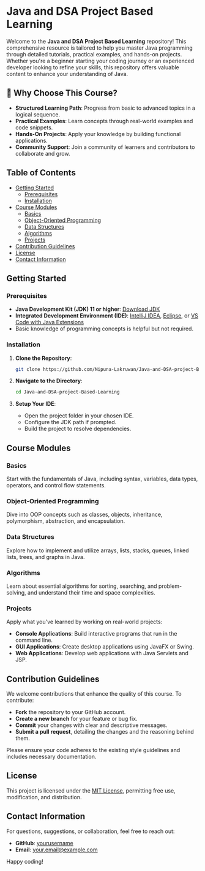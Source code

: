 # Java and DSA Project Based Learning
Welcome to the **Java and DSA Project Based Learning** repository! This comprehensive resource is tailored to help you master Java programming through detailed tutorials, practical examples, and hands-on projects. Whether you're a beginner starting your coding journey or an experienced developer looking to refine your skills, this repository offers valuable content to enhance your understanding of Java.

## 🚀 Why Choose This Course?

- **Structured Learning Path**: Progress from basic to advanced topics in a logical sequence.
- **Practical Examples**: Learn concepts through real-world examples and code snippets.
- **Hands-On Projects**: Apply your knowledge by building functional applications.
- **Community Support**: Join a community of learners and contributors to collaborate and grow.

## Table of Contents

- [Getting Started](#getting-started)
  - [Prerequisites](#prerequisites)
  - [Installation](#installation)
- [Course Modules](#course-modules)
  - [Basics](#basics)
  - [Object-Oriented Programming](#object-oriented-programming)
  - [Data Structures](#data-structures)
  - [Algorithms](#algorithms)
  - [Projects](#projects)
- [Contribution Guidelines](#contribution-guidelines)
- [License](#license)
- [Contact Information](#contact-information)

## Getting Started

### Prerequisites

- **Java Development Kit (JDK) 11 or higher**: [Download JDK](https://www.oracle.com/java/technologies/javase-downloads.html)
- **Integrated Development Environment (IDE)**: [IntelliJ IDEA](https://www.jetbrains.com/idea/download/), [Eclipse](https://www.eclipse.org/downloads/), or [VS Code with Java Extensions](https://code.visualstudio.com/docs/languages/java)
- Basic knowledge of programming concepts is helpful but not required.

### Installation

1. **Clone the Repository**:

   ```bash
   git clone https://github.com/Nipuna-Lakruwan/Java-and-DSA-project-Based-Learning.git
   ```

2. **Navigate to the Directory**:

   ```bash
   cd Java-and-DSA-project-Based-Learning
   ```

3. **Setup Your IDE**:

   - Open the project folder in your chosen IDE.
   - Configure the JDK path if prompted.
   - Build the project to resolve dependencies.

## Course Modules

### Basics

Start with the fundamentals of Java, including syntax, variables, data types, operators, and control flow statements.

### Object-Oriented Programming

Dive into OOP concepts such as classes, objects, inheritance, polymorphism, abstraction, and encapsulation.

### Data Structures

Explore how to implement and utilize arrays, lists, stacks, queues, linked lists, trees, and graphs in Java.

### Algorithms

Learn about essential algorithms for sorting, searching, and problem-solving, and understand their time and space complexities.

### Projects

Apply what you've learned by working on real-world projects:

- **Console Applications**: Build interactive programs that run in the command line.
- **GUI Applications**: Create desktop applications using JavaFX or Swing.
- **Web Applications**: Develop web applications with Java Servlets and JSP.

## Contribution Guidelines

We welcome contributions that enhance the quality of this course. To contribute:

- **Fork** the repository to your GitHub account.
- **Create a new branch** for your feature or bug fix.
- **Commit** your changes with clear and descriptive messages.
- **Submit a pull request**, detailing the changes and the reasoning behind them.

Please ensure your code adheres to the existing style guidelines and includes necessary documentation.

## License

This project is licensed under the [MIT License](LICENSE), permitting free use, modification, and distribution.

## Contact Information

For questions, suggestions, or collaboration, feel free to reach out:

- **GitHub**: [yourusername](https://github.com/Nipuna-Lakruwan)
- **Email**: [your.email@example.com](mailto:your.senarath.lakruwan.com)

Happy coding!

